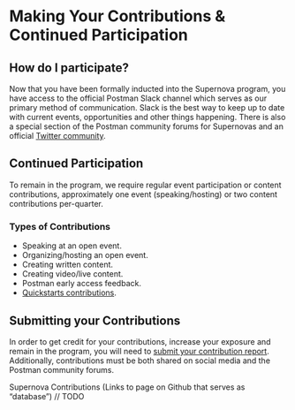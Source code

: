 # Making Your Contributions & Continued Participation

## How do I participate?
Now that you have been formally inducted into the Supernova program, you have access to the official Postman Slack channel which serves as our primary method of communication. Slack is the best way to keep up to date with current events, opportunities and other things happening. There is also a special section of the Postman community forums for Supernovas and an official [Twitter community](https://twitter.com/i/communities/1529542918717022209).

## Continued Participation
To remain in the program, we require regular event participation or content contributions, approximately one event (speaking/hosting) or two content contributions per-quarter.

### Types of Contributions
- Speaking at an open event.
- Organizing/hosting an open event.
- Creating written content.
- Creating video/live content.
- Postman early access feedback.
- [Quickstarts contributions](https://youtu.be/aLehVZegyXk).

## Submitting your Contributions
In order to get credit for your contributions, increase your exposure and remain in the program, you will need to [submit your contribution report](https://airtable.com/shrM6Uh7WqOEJJQZ7). Additionally, contributions must be both shared on social media and the Postman community forums.

Supernova Contributions (Links to page on Github that serves as “database”) // TODO
